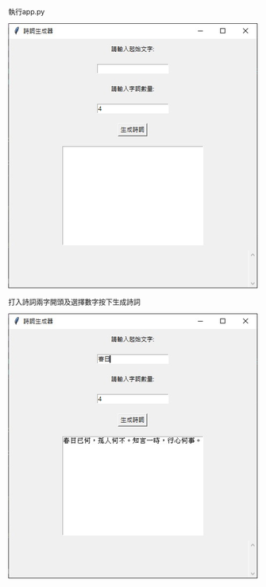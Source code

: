 執行app.py

![image.png](https://github.com/sunkola/Poetry-generation/blob/main/Poetry%20generation/screen_shot/1.jpg)

打入詩詞兩字開頭及選擇數字按下生成詩詞

![image.png](https://github.com/sunkola/Poetry-generation/blob/main/Poetry%20generation/screen_shot/2.jpg)
